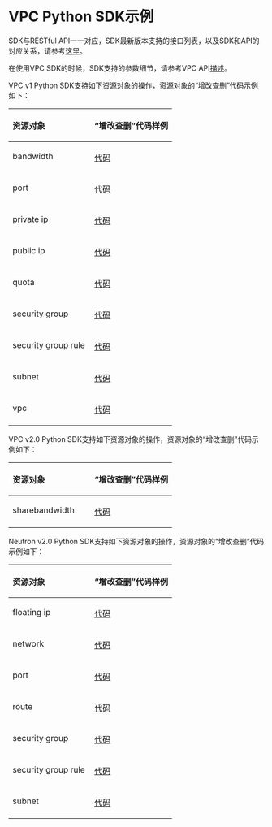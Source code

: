 # VPC Python SDK示例<a name="ZH-CN_TOPIC_0070637157"></a>

SDK与RESTful API一一对应，SDK最新版本支持的接口列表，以及SDK和API的对应关系，请参考[这里](Python-VPC.md)。

在使用VPC SDK的时候，SDK支持的参数细节，请参考VPC API[描述](https://support.huaweicloud.com/api-vpc/zh-cn_topic_0050065465.html)。

VPC v1 Python SDK支持如下资源对象的操作，资源对象的“增改查删”代码示例如下：

<a name="table8165162018343"></a>
<table><thead align="left"><tr id="row4302122016343"><th class="cellrowborder" valign="top" width="50%" id="mcps1.1.3.1.1"><p id="p23038201348"><a name="p23038201348"></a><a name="p23038201348"></a>资源对象</p>
</th>
<th class="cellrowborder" valign="top" width="50%" id="mcps1.1.3.1.2"><p id="p53033201342"><a name="p53033201342"></a><a name="p53033201342"></a>“增改查删”代码样例</p>
</th>
</tr>
</thead>
<tbody><tr id="row73034202349"><td class="cellrowborder" valign="top" width="50%" headers="mcps1.1.3.1.1 "><p id="p830392063420"><a name="p830392063420"></a><a name="p830392063420"></a>bandwidth</p>
</td>
<td class="cellrowborder" valign="top" width="50%" headers="mcps1.1.3.1.2 "><p id="p73030202347"><a name="p73030202347"></a><a name="p73030202347"></a><a href="https://github.com/huaweicloud/huaweicloud-sdk-python/blob/master/examples/vpc/v1/bandwidth.py" target="_blank" rel="noopener noreferrer">代码</a></p>
</td>
</tr>
<tr id="row1130382019342"><td class="cellrowborder" valign="top" width="50%" headers="mcps1.1.3.1.1 "><p id="p17303202013420"><a name="p17303202013420"></a><a name="p17303202013420"></a>port</p>
</td>
<td class="cellrowborder" valign="top" width="50%" headers="mcps1.1.3.1.2 "><p id="p1530332093412"><a name="p1530332093412"></a><a name="p1530332093412"></a><a href="https://github.com/huaweicloud/huaweicloud-sdk-python/blob/master/examples/vpc/v1/port.py" target="_blank" rel="noopener noreferrer">代码</a></p>
</td>
</tr>
<tr id="row430352063418"><td class="cellrowborder" valign="top" width="50%" headers="mcps1.1.3.1.1 "><p id="p123032202342"><a name="p123032202342"></a><a name="p123032202342"></a>private ip</p>
</td>
<td class="cellrowborder" valign="top" width="50%" headers="mcps1.1.3.1.2 "><p id="p16303420183413"><a name="p16303420183413"></a><a name="p16303420183413"></a><a href="https://github.com/huaweicloud/huaweicloud-sdk-python/blob/master/examples/vpc/v1/private_ip.py" target="_blank" rel="noopener noreferrer">代码</a></p>
</td>
</tr>
<tr id="row133031020163418"><td class="cellrowborder" valign="top" width="50%" headers="mcps1.1.3.1.1 "><p id="p14303182011349"><a name="p14303182011349"></a><a name="p14303182011349"></a>public ip</p>
</td>
<td class="cellrowborder" valign="top" width="50%" headers="mcps1.1.3.1.2 "><p id="p113031020103418"><a name="p113031020103418"></a><a name="p113031020103418"></a><a href="https://github.com/huaweicloud/huaweicloud-sdk-python/blob/master/examples/vpc/v1/public_ip.py" target="_blank" rel="noopener noreferrer">代码</a></p>
</td>
</tr>
<tr id="row1730312200348"><td class="cellrowborder" valign="top" width="50%" headers="mcps1.1.3.1.1 "><p id="p173031920143412"><a name="p173031920143412"></a><a name="p173031920143412"></a>quota</p>
</td>
<td class="cellrowborder" valign="top" width="50%" headers="mcps1.1.3.1.2 "><p id="p530315207341"><a name="p530315207341"></a><a name="p530315207341"></a><a href="https://github.com/huaweicloud/huaweicloud-sdk-python/blob/master/examples/vpc/v1/quota.py" target="_blank" rel="noopener noreferrer">代码</a></p>
</td>
</tr>
<tr id="row18303142010344"><td class="cellrowborder" valign="top" width="50%" headers="mcps1.1.3.1.1 "><p id="p14303120153416"><a name="p14303120153416"></a><a name="p14303120153416"></a>security group</p>
</td>
<td class="cellrowborder" valign="top" width="50%" headers="mcps1.1.3.1.2 "><p id="p930312073412"><a name="p930312073412"></a><a name="p930312073412"></a><a href="https://github.com/huaweicloud/huaweicloud-sdk-python/blob/master/examples/vpc/v1/security_group.py" target="_blank" rel="noopener noreferrer">代码</a></p>
</td>
</tr>
<tr id="row8303520183417"><td class="cellrowborder" valign="top" width="50%" headers="mcps1.1.3.1.1 "><p id="p1830315202342"><a name="p1830315202342"></a><a name="p1830315202342"></a>security group rule</p>
</td>
<td class="cellrowborder" valign="top" width="50%" headers="mcps1.1.3.1.2 "><p id="p11304720143412"><a name="p11304720143412"></a><a name="p11304720143412"></a><a href="https://github.com/huaweicloud/huaweicloud-sdk-python/blob/master/examples/vpc/v1/security_group_rule.py" target="_blank" rel="noopener noreferrer">代码</a></p>
</td>
</tr>
<tr id="row17304142012342"><td class="cellrowborder" valign="top" width="50%" headers="mcps1.1.3.1.1 "><p id="p113046206342"><a name="p113046206342"></a><a name="p113046206342"></a>subnet</p>
</td>
<td class="cellrowborder" valign="top" width="50%" headers="mcps1.1.3.1.2 "><p id="p153041320163416"><a name="p153041320163416"></a><a name="p153041320163416"></a><a href="https://github.com/huaweicloud/huaweicloud-sdk-python/blob/master/examples/vpc/v1/subnet.py" target="_blank" rel="noopener noreferrer">代码</a></p>
</td>
</tr>
<tr id="row15304162011342"><td class="cellrowborder" valign="top" width="50%" headers="mcps1.1.3.1.1 "><p id="p11304162063419"><a name="p11304162063419"></a><a name="p11304162063419"></a>vpc</p>
</td>
<td class="cellrowborder" valign="top" width="50%" headers="mcps1.1.3.1.2 "><p id="p3304102010343"><a name="p3304102010343"></a><a name="p3304102010343"></a><a href="https://github.com/huaweicloud/huaweicloud-sdk-python/blob/master/examples/vpc/v1/vpc.py" target="_blank" rel="noopener noreferrer">代码</a></p>
</td>
</tr>
</tbody>
</table>

VPC v2.0 Python SDK支持如下资源对象的操作，资源对象的“增改查删”代码示例如下：

<a name="table17200320153412"></a>
<table><thead align="left"><tr id="row23041920183413"><th class="cellrowborder" valign="top" width="50%" id="mcps1.1.3.1.1"><p id="p1430432012346"><a name="p1430432012346"></a><a name="p1430432012346"></a>资源对象</p>
</th>
<th class="cellrowborder" valign="top" width="50%" id="mcps1.1.3.1.2"><p id="p1030452083420"><a name="p1030452083420"></a><a name="p1030452083420"></a>“增改查删”代码样例</p>
</th>
</tr>
</thead>
<tbody><tr id="row5304102011341"><td class="cellrowborder" valign="top" width="50%" headers="mcps1.1.3.1.1 "><p id="p10304920163415"><a name="p10304920163415"></a><a name="p10304920163415"></a>sharebandwidth</p>
</td>
<td class="cellrowborder" valign="top" width="50%" headers="mcps1.1.3.1.2 "><p id="p11304162012343"><a name="p11304162012343"></a><a name="p11304162012343"></a><a href="https://github.com/huaweicloud/huaweicloud-sdk-python/blob/master/examples/vpc/v2/sharebandwidth.py" target="_blank" rel="noopener noreferrer">代码</a></p>
</td>
</tr>
</tbody>
</table>

Neutron v2.0 Python SDK支持如下资源对象的操作，资源对象的“增改查删”代码示例如下：

<a name="table17729161013406"></a>
<table><thead align="left"><tr id="row11814151014400"><th class="cellrowborder" valign="top" width="50%" id="mcps1.1.3.1.1"><p id="p3814171017401"><a name="p3814171017401"></a><a name="p3814171017401"></a>资源对象</p>
</th>
<th class="cellrowborder" valign="top" width="50%" id="mcps1.1.3.1.2"><p id="p281461019403"><a name="p281461019403"></a><a name="p281461019403"></a>“增改查删”代码样例</p>
</th>
</tr>
</thead>
<tbody><tr id="row1381401054019"><td class="cellrowborder" valign="top" width="50%" headers="mcps1.1.3.1.1 "><p id="p128147109402"><a name="p128147109402"></a><a name="p128147109402"></a>floating ip</p>
</td>
<td class="cellrowborder" valign="top" width="50%" headers="mcps1.1.3.1.2 "><p id="p18143105407"><a name="p18143105407"></a><a name="p18143105407"></a><a href="https://github.com/huaweicloud/huaweicloud-sdk-python/blob/master/examples/network/v2.0/floating_ip.py" target="_blank" rel="noopener noreferrer">代码</a></p>
</td>
</tr>
<tr id="row11815121054017"><td class="cellrowborder" valign="top" width="50%" headers="mcps1.1.3.1.1 "><p id="p2815410204016"><a name="p2815410204016"></a><a name="p2815410204016"></a>network</p>
</td>
<td class="cellrowborder" valign="top" width="50%" headers="mcps1.1.3.1.2 "><p id="p12815141094011"><a name="p12815141094011"></a><a name="p12815141094011"></a><a href="https://github.com/huaweicloud/huaweicloud-sdk-python/blob/master/examples/network/v2.0/network.py" target="_blank" rel="noopener noreferrer">代码</a></p>
</td>
</tr>
<tr id="row10815181019408"><td class="cellrowborder" valign="top" width="50%" headers="mcps1.1.3.1.1 "><p id="p0815710134010"><a name="p0815710134010"></a><a name="p0815710134010"></a>port</p>
</td>
<td class="cellrowborder" valign="top" width="50%" headers="mcps1.1.3.1.2 "><p id="p1181571074016"><a name="p1181571074016"></a><a name="p1181571074016"></a><a href="https://github.com/huaweicloud/huaweicloud-sdk-python/blob/master/examples/network/v2.0/port.py" target="_blank" rel="noopener noreferrer">代码</a></p>
</td>
</tr>
<tr id="row4815141064018"><td class="cellrowborder" valign="top" width="50%" headers="mcps1.1.3.1.1 "><p id="p98151810124017"><a name="p98151810124017"></a><a name="p98151810124017"></a>route</p>
</td>
<td class="cellrowborder" valign="top" width="50%" headers="mcps1.1.3.1.2 "><p id="p481551014404"><a name="p481551014404"></a><a name="p481551014404"></a><a href="https://github.com/huaweicloud/huaweicloud-sdk-python/blob/master/examples/network/v2.0/router.py" target="_blank" rel="noopener noreferrer">代码</a></p>
</td>
</tr>
<tr id="row3815110194019"><td class="cellrowborder" valign="top" width="50%" headers="mcps1.1.3.1.1 "><p id="p19815121014406"><a name="p19815121014406"></a><a name="p19815121014406"></a>security group</p>
</td>
<td class="cellrowborder" valign="top" width="50%" headers="mcps1.1.3.1.2 "><p id="p1381591018408"><a name="p1381591018408"></a><a name="p1381591018408"></a><a href="https://github.com/huaweicloud/huaweicloud-sdk-python/blob/master/examples/network/v2.0/security_group.py" target="_blank" rel="noopener noreferrer">代码</a></p>
</td>
</tr>
<tr id="row3815171074016"><td class="cellrowborder" valign="top" width="50%" headers="mcps1.1.3.1.1 "><p id="p13815121054019"><a name="p13815121054019"></a><a name="p13815121054019"></a>security group rule</p>
</td>
<td class="cellrowborder" valign="top" width="50%" headers="mcps1.1.3.1.2 "><p id="p9815610154011"><a name="p9815610154011"></a><a name="p9815610154011"></a><a href="https://github.com/huaweicloud/huaweicloud-sdk-python/blob/master/examples/network/v2.0/security_group_rule.py" target="_blank" rel="noopener noreferrer">代码</a></p>
</td>
</tr>
<tr id="row481513104402"><td class="cellrowborder" valign="top" width="50%" headers="mcps1.1.3.1.1 "><p id="p18815410174011"><a name="p18815410174011"></a><a name="p18815410174011"></a>subnet</p>
</td>
<td class="cellrowborder" valign="top" width="50%" headers="mcps1.1.3.1.2 "><p id="p1981511024019"><a name="p1981511024019"></a><a name="p1981511024019"></a><a href="https://github.com/huaweicloud/huaweicloud-sdk-python/blob/master/examples/network/v2.0/subnet.py" target="_blank" rel="noopener noreferrer">代码</a></p>
</td>
</tr>
</tbody>
</table>

